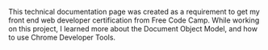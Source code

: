 This technical documentation page was created as a requirement to get my front end web developer certification from Free Code Camp.
While working on this project, I learned more about the Document Object Model, and how to use Chrome Developer Tools. 
